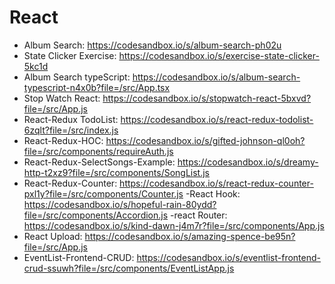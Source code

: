 # React
- Album Search: https://codesandbox.io/s/album-search-ph02u
- State Clicker Exercise: https://codesandbox.io/s/exercise-state-clicker-5kc1d
- Album Search typeScript: https://codesandbox.io/s/album-search-typescript-n4x0b?file=/src/App.tsx
- Stop Watch React: https://codesandbox.io/s/stopwatch-react-5bxvd?file=/src/App.js
- React-Redux TodoList: https://codesandbox.io/s/react-redux-todolist-6zqlt?file=/src/index.js
- React-Redux-HOC: https://codesandbox.io/s/gifted-johnson-ql0oh?file=/src/components/requireAuth.js
- React-Redux-SelectSongs-Example: https://codesandbox.io/s/dreamy-http-t2xz9?file=/src/components/SongList.js
- React-Redux-Counter: https://codesandbox.io/s/react-redux-counter-pxl1y?file=/src/components/Counter.js
-React Hook: https://codesandbox.io/s/hopeful-rain-80ydd?file=/src/components/Accordion.js
-react Router: https://codesandbox.io/s/kind-dawn-j4m7r?file=/src/components/App.js
- React Upload: https://codesandbox.io/s/amazing-spence-be95n?file=/src/App.js
- EventList-Frontend-CRUD: https://codesandbox.io/s/eventlist-frontend-crud-ssuwh?file=/src/components/EventListApp.js